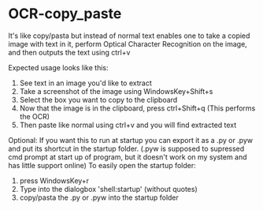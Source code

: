 # OCR-copy_paste
It's like copy/pasta but instead of normal text enables one to take a copied image with text in it, perform Optical Character Recognition on the image, and then outputs the text using ctrl+v

Expected usage looks like this:
1. See text in an image you'd like to extract
2. Take a screenshot of the image using WindowsKey+Shift+s
3. Select the box you want to copy to the clipboard
4. Now that the image is in the clipboard, press ctrl+Shift+q (This performs the OCR)
5. Then paste like normal using ctrl+v and you will find extracted text

Optional: If you want this to run at startup you can export it as a .py or .pyw and put its shortcut in the startup folder. (.pyw is supposed to supressed cmd prompt at start up of program, but it doesn't work on my system and has little support online)
To easily open the startup folder:
1. press WindowsKey+r
2. Type into the dialogbox 'shell:startup' (without quotes)
3. copy/pasta the .py or .pyw into the startup folder 

